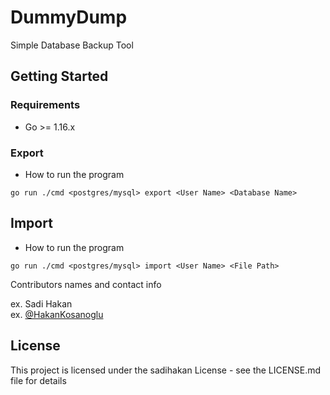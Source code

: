 # DummyDump

Simple Database Backup Tool

## Getting Started

### Requirements

* Go >= 1.16.x

### Export

* How to run the program

```
go run ./cmd <postgres/mysql> export <User Name> <Database Name>
```
## Import

* How to run the program

```
go run ./cmd <postgres/mysql> import <User Name> <File Path> 
```

Contributors names and contact info

ex. Sadi Hakan  
ex. [@HakanKosanoglu](http://hakankosanoglu.com)


## License

This project is licensed under the sadihakan License - see the LICENSE.md file for details


